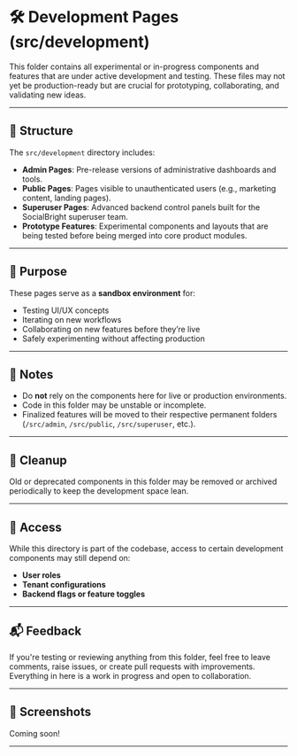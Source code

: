 # 🛠 Development Pages (src/development)

This folder contains all experimental or in-progress components and features that are under active development and testing. These files may not yet be production-ready but are crucial for prototyping, collaborating, and validating new ideas.

---

## 📁 Structure

The `src/development` directory includes:

- **Admin Pages**: Pre-release versions of administrative dashboards and tools.
- **Public Pages**: Pages visible to unauthenticated users (e.g., marketing content, landing pages).
- **Superuser Pages**: Advanced backend control panels built for the SocialBright superuser team.
- **Prototype Features**: Experimental components and layouts that are being tested before being merged into core product modules.

---

## 🧪 Purpose

These pages serve as a **sandbox environment** for:

- Testing UI/UX concepts
- Iterating on new workflows
- Collaborating on new features before they’re live
- Safely experimenting without affecting production

---

## 📌 Notes

- Do **not** rely on the components here for live or production environments.
- Code in this folder may be unstable or incomplete.
- Finalized features will be moved to their respective permanent folders (`/src/admin`, `/src/public`, `/src/superuser`, etc.).

---

## 🧼 Cleanup

Old or deprecated components in this folder may be removed or archived periodically to keep the development space lean.

---

## 🔐 Access

While this directory is part of the codebase, access to certain development components may still depend on:
- **User roles**
- **Tenant configurations**
- **Backend flags or feature toggles**

---

## 📬 Feedback

If you're testing or reviewing anything from this folder, feel free to leave comments, raise issues, or create pull requests with improvements. Everything in here is a work in progress and open to collaboration.

---

## 📸 Screenshots

Coming soon!


---
